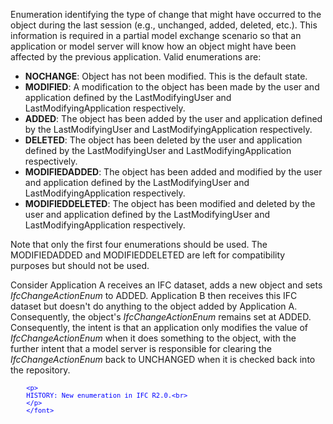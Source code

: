 ﻿Enumeration identifying the type of change that might have occurred to the object during the last session (e.g., unchanged, added, deleted, etc.). This information is required in a partial model exchange scenario so that an application or model server will know how an object might have been affected by the previous application. Valid enumerations are:

* **NOCHANGE**: Object has not been modified. This is the default state.
* **MODIFIED**: A modification to the object has been made by the user and application defined by the LastModifyingUser and LastModifyingApplication respectively.
* **ADDED**: The object has been added by the user and application defined by the LastModifyingUser and LastModifyingApplication respectively.
* **DELETED**: The object has been deleted by the user and application defined by the LastModifyingUser and LastModifyingApplication respectively.
* **MODIFIEDADDED**: The object has been added and modified by the user and application defined by the LastModifyingUser and LastModifyingApplication respectively.
* **MODIFIEDDELETED**: The object has been modified and deleted by the user and application defined by the LastModifyingUser and LastModifyingApplication respectively.

Note that only the first four enumerations should be used. The MODIFIEDADDED and MODIFIEDDELETED are left for compatibility purposes but should not be used.

Consider Application A receives an IFC dataset, adds a new object and sets _IfcChangeActionEnum_ to ADDED. Application B then receives this IFC dataset but doesn't do anything to the object added by Application A. Consequently, the object's _IfcChangeActionEnum_ remains set at ADDED. Consequently, the intent is that an application only modifies the value of _IfcChangeActionEnum_ when it does something to the object, with the further intent that a model server is responsible for clearing the _IfcChangeActionEnum_ back to UNCHANGED when it is checked back into the repository.

> <font color="#0000FF" size="-1">
		<p>
    	HISTORY: New enumeration in IFC R2.0.<br>
	    </p>
    	</font>